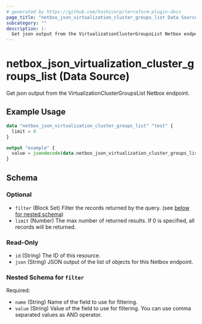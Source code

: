 ```yaml
---
# generated by https://github.com/hashicorp/terraform-plugin-docs
page_title: "netbox_json_virtualization_cluster_groups_list Data Source - netbox"
subcategory: ""
description: |-
  Get json output from the VirtualizationClusterGroupsList Netbox endpoint.
---
```


# netbox_json_virtualization_cluster_groups_list (Data Source)

Get json output from the VirtualizationClusterGroupsList Netbox endpoint.

## Example Usage

```terraform
data "netbox_json_virtualization_cluster_groups_list" "test" {
  limit = 0
}

output "example" {
  value = jsondecode(data.netbox_json_virtualization_cluster_groups_list.test.json)
}
```

<!-- schema generated by tfplugindocs -->
## Schema

### Optional

- `filter` (Block Set) Filter the records returned by the query. (see [below for nested schema](#nestedblock--filter))
- `limit` (Number) The max number of returned results. If 0 is specified, all records will be returned.

### Read-Only

- `id` (String) The ID of this resource.
- `json` (String) JSON output of the list of objects for this Netbox endpoint.

<a id="nestedblock--filter"></a>
### Nested Schema for `filter`

Required:

- `name` (String) Name of the field to use for filtering.
- `value` (String) Value of the field to use for filtering. You can use comma separated values as AND operator.
